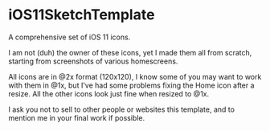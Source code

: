 # iOS11SketchTemplate
A comprehensive set of iOS 11 icons.

I am not (duh) the owner of these icons, yet I made them all from scratch, starting from screenshots of various homescreens.

All icons are in @2x format (120x120), I know some of you may want to work with them in @1x, but I've had some problems fixing the Home icon after a resize. All the other icons look just fine when resized to @1x.

I ask you not to sell to other people or websites this template, and to mention me in your final work if possible.
